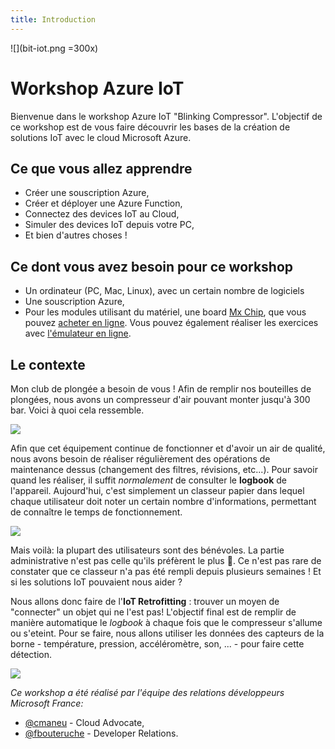 ```yaml
---
title: Introduction
---
```

![](bit-iot.png =300x)

# Workshop Azure IoT

Bienvenue dans le workshop Azure IoT "Blinking Compressor".
L'objectif de ce workshop est de vous faire découvrir les bases de la création
de solutions IoT avec le cloud Microsoft Azure.

## Ce que vous allez apprendre

- Créer une souscription Azure,
- Créer et déployer une Azure Function,
- Connectez des devices IoT au Cloud,
- Simuler des devices IoT depuis votre PC,
- Et bien d'autres choses !

## Ce dont vous avez besoin pour ce workshop

- Un ordinateur (PC, Mac, Linux), avec un certain nombre de logiciels
- Une souscription Azure,
- Pour les modules utilisant du matériel, une board [Mx Chip][mxchip], que vous pouvez [acheter en ligne][mxchip-buy]. Vous pouvez également réaliser les exercices avec [l'émulateur en ligne](https://azure-samples.github.io/iot-devkit-web-simulator/).

## Le contexte

Mon club de plongée a besoin de vous ! Afin de remplir nos bouteilles de plongées, nous avons un compresseur d'air
pouvant monter jusqu'à 300 bar. Voici à quoi cela ressemble.

![](./img/compresseur-1.jpg)

Afin que cet équipement continue de fonctionner et d'avoir un air de qualité, nous avons besoin de réaliser 
régulièrement des opérations de maintenance dessus (changement des filtres, révisions, etc...). Pour savoir quand
les réaliser, il suffit _normalement_ de consulter le **logbook** de l'appareil. Aujourd'hui, c'est simplement un 
classeur papier dans lequel chaque utilisateur doit noter un certain nombre d'informations, permettant de connaître 
le temps de fonctionnement.

![](./img/compresseur-3.jpg)

Mais voilà: la plupart des utilisateurs sont des bénévoles. La partie administrative n'est pas celle qu'ils préfèrent le
plus :angel:. Ce n'est pas rare de constater que ce classeur n'a pas été rempli depuis plusieurs semaines ! Et si les solutions IoT pouvaient nous aider ?

Nous allons donc faire de l'**IoT Retrofitting** : trouver un moyen de "connecter" un objet qui ne
l'est pas! L'objectif final est de remplir de manière automatique le _logbook_ à chaque fois
que le compresseur s'allume ou s'eteint. Pour se faire, nous allons utiliser les données des capteurs
de la borne - température, pression, accéléromètre, son, ... - pour faire cette détection.

![](./img/schema-arch.png)

_Ce workshop a été réalisé par l'équipe des relations développeurs Microsoft France:_ 
- [@cmaneu](https://twitter.com/cmaneu) - Cloud Advocate,
- [@fbouteruche](https://twitter.com/fbouteruche) - Developer Relations.




[mxchip]: https://aka.ms/iot-devkit?WT.mc_id=msroadshowwinter-event-yolasors
[mxchip-buy]: https://aka.ms/iot-devkit-purchase?WT.mc_id=msroadshowwinter-event-yolasors